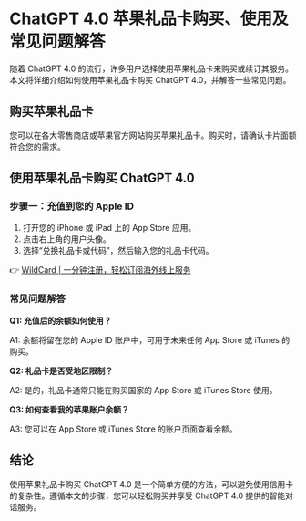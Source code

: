 # ChatGPT 4.0 苹果礼品卡购买、使用及常见问题解答

随着 ChatGPT 4.0 的流行，许多用户选择使用苹果礼品卡来购买或续订其服务。本文将详细介绍如何使用苹果礼品卡购买 ChatGPT 4.0，并解答一些常见问题。



## 购买苹果礼品卡

您可以在各大零售商店或苹果官方网站购买苹果礼品卡。购买时，请确认卡片面额符合您的需求。

## 使用苹果礼品卡购买 ChatGPT 4.0

### 步骤一：充值到您的 Apple ID

1. 打开您的 iPhone 或 iPad 上的 App Store 应用。
2. 点击右上角的用户头像。
3. 选择“兑换礼品卡或代码”，然后输入您的礼品卡代码。

👉 [WildCard | 一分钟注册，轻松订阅海外线上服务](https://bbtdd.com/WildCard)

### 常见问题解答

**Q1: 充值后的余额如何使用？**

A1: 余额将留在您的 Apple ID 账户中，可用于未来任何 App Store 或 iTunes 的购买。

**Q2: 礼品卡是否受地区限制？**

A2: 是的，礼品卡通常只能在购买国家的 App Store 或 iTunes Store 使用。

**Q3: 如何查看我的苹果账户余额？**

A3: 您可以在 App Store 或 iTunes Store 的账户页面查看余额。

## 结论

使用苹果礼品卡购买 ChatGPT 4.0 是一个简单方便的方法，可以避免使用信用卡的复杂性。遵循本文的步骤，您可以轻松购买并享受 ChatGPT 4.0 提供的智能对话服务。
